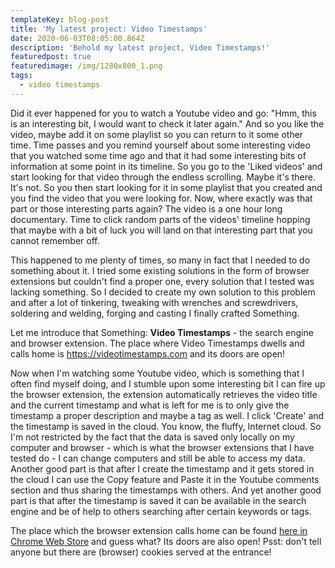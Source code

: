 ```yaml
---
templateKey: blog-post
title: 'My latest project: Video Timestamps'
date: 2020-06-03T08:05:00.864Z
description: 'Behold my latest project, Video Timestamps!'
featuredpost: true
featuredimage: /img/1280x800_1.png
tags:
  - video timestamps
---
```

Did it ever happened for you to watch a Youtube video and go: "Hmm, this is an interesting bit, I would want to check it later again." And so you like the video, maybe add it on some playlist so you can return to it some other time. Time passes and you remind yourself about some interesting video that you watched some time ago and that it had some interesting bits of information at some point in its timeline. So you go to the 'Liked videos' and start looking for that video through the endless scrolling. Maybe it's there. It's not. So you then start looking for it in some playlist that you created and you find the video that you were looking for. Now, where exactly was that part or those interesting parts again? The video is a one hour long documentary. Time to click random parts of the videos' timeline hopping that maybe with a bit of luck you will land on that interesting part that you cannot remember off. 

This happened to me plenty of times, so many in fact that I needed to do something about it. I tried some existing solutions in the form of browser extensions but couldn't find a proper one, every solution that I tested was lacking something. So I decided to create my own solution to this problem and after a lot of tinkering, tweaking with wrenches and screwdrivers, soldering and welding, forging and casting I finally crafted Something. 

Let me introduce that Something: **Video Timestamps** - the search engine and browser extension. The place where Video Timestamps dwells and calls home is <https://videotimestamps.com> and its doors are open! 

Now when I'm watching some Youtube video, which is something that I often find myself doing, and I stumble upon some interesting bit I can fire up the browser extension, the extension automatically retrieves the video title and the current timestamp and what is left for me is to only give the timestamp a proper description and maybe a tag as well. I click 'Create' and the timestamp is saved in the cloud. You know, the fluffy, Internet cloud.   So I'm not restricted by the fact that the data is saved only locally on my computer and browser - which is what the browser extensions that I have tested do - I can change computers and still be able to access my data. Another good part is that after I create the timestamp and it gets stored in the cloud I can use the Copy feature and Paste it in the Youtube comments section and thus sharing the timestamps with others. And yet another good part is that after the timestamp is saved it can be available in the search engine and be of help to others searching after certain keywords or tags.  

The place which the browser extension calls home can be found [here in Chrome Web Store](https://chrome.google.com/webstore/detail/create-search-video-times/lcaajcnacljidbdlcalnfhckalkohbej) and guess what? Its doors are also open!  Psst: don't tell anyone but there are (browser) cookies served at the entrance!
